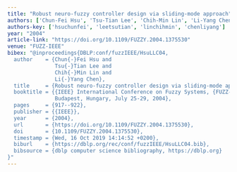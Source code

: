 ```yaml
---
title: "Robust neuro-fuzzy controller design via sliding-mode approach"
authors: ['Chun-Fei Hsu', 'Tsu-Tian Lee', 'Chih-Min Lin', 'Li-Yang Chen']
authors-key: ['hsuchunfei', 'leetsutian', 'linchihmin', 'chenliyang']
year: "2004"
article-link: "https://doi.org/10.1109/FUZZY.2004.1375530"
venue: "FUZZ-IEEE"
bibex: "@inproceedings{DBLP:conf/fuzzIEEE/HsuLLC04,
  author    = {Chun{-}Fei Hsu and
               Tsu{-}Tian Lee and
               Chih{-}Min Lin and
               Li{-}Yang Chen},
  title     = {Robust neuro-fuzzy controller design via sliding-mode approach},
  booktitle = {{IEEE} International Conference on Fuzzy Systems, {FUZZ-IEEE} 2004,
               Budapest, Hungary, July 25-29, 2004},
  pages     = {917--922},
  publisher = {{IEEE}},
  year      = {2004},
  url       = {https://doi.org/10.1109/FUZZY.2004.1375530},
  doi       = {10.1109/FUZZY.2004.1375530},
  timestamp = {Wed, 16 Oct 2019 14:14:52 +0200},
  biburl    = {https://dblp.org/rec/conf/fuzzIEEE/HsuLLC04.bib},
  bibsource = {dblp computer science bibliography, https://dblp.org}
}"
---
```

